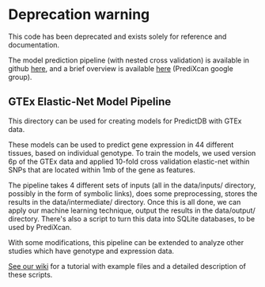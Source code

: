 # Deprecation warning

This code has been deprecated and exists solely for reference and documentation.

The model prediction pipeline (with nested cross validation) is available in github [here](https://github.com/hakyimlab/PredictDB-Tutorial),
and a brief overview is available [here](https://groups.google.com/forum/#!topic/predixcanmetaxcan/TkBxYkUpNGw) (PrediXcan google group).



## GTEx Elastic-Net Model Pipeline

This directory can be used for creating models for PredictDB with GTEx
data.

These models can be used to predict gene expression in 44 different
tissues, based on individual genotype.  To train the models, we used
version 6p of the GTEx data and applied 10-fold cross validation
elastic-net within SNPs that are located within 1mb of the gene as
features.

The pipeline takes 4 different sets of inputs (all in the data/inputs/
directory, possibly in the form of symbolic links), does some
preprocessing, stores the results in the data/intermediate/
directory.  Once this is all done, we can apply our machine learning
technique, output the results in the data/output/ directory.  There's
also a script to turn this data into SQLite databases, to be used by
PrediXcan.

With some modifications, this pipeline can be extended to analyze other
studies which have genotype and expression data.

[See our wiki](https://github.com/hakyimlab/PredictDBPipeline/wiki) for
a tutorial with example files and a detailed description of these
scripts.
